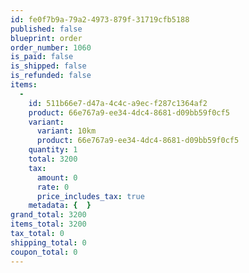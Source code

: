 ```yaml
---
id: fe0f7b9a-79a2-4973-879f-31719cfb5188
published: false
blueprint: order
order_number: 1060
is_paid: false
is_shipped: false
is_refunded: false
items:
  -
    id: 511b66e7-d47a-4c4c-a9ec-f287c1364af2
    product: 66e767a9-ee34-4dc4-8681-d09bb59f0cf5
    variant:
      variant: 10km
      product: 66e767a9-ee34-4dc4-8681-d09bb59f0cf5
    quantity: 1
    total: 3200
    tax:
      amount: 0
      rate: 0
      price_includes_tax: true
    metadata: {  }
grand_total: 3200
items_total: 3200
tax_total: 0
shipping_total: 0
coupon_total: 0
---
```


